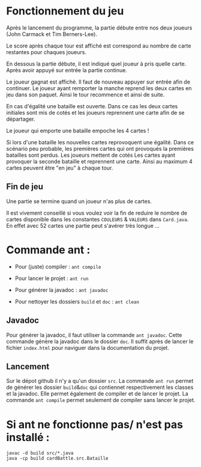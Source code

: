 # Fonctionnement du jeu

Après le lancement du programme, la partie débute entre nos deux joueurs (John Carmack et Tim Berners-Lee).

Le score après chaque tour est affiché est correspond au nombre de carte restantes pour chaques joueurs.

En dessous la partie débute, il est indiqué quel joueur à pris quelle carte. Après avoir appuyé sur entrée la partie continue.

Le joueur gagnat est affiché. Il faut de nouveau appuyer sur entrée afin de continuer. Le joueur ayant remporter la manche reprend les deux cartes en jeu dans son paquet. Ainsi le tour recommence et ainsi de suite.

En cas d'égalité une bataille est ouverte. Dans ce cas les deux cartes initiales sont mis de cotés et les joueurs reprennent une carte afin de se départager.

Le joueur qui emporte une bataille empoche les 4 cartes !

Si lors d'une bataille les nouvelles cartes reprovoquent une égalité. Dans ce scénario peu probable, les premières cartes qui ont provoqués la premières batailles sont perdus. Les joueurs mettent de cotés Les cartes ayant provoquer la seconde bataille et reprennent une carte. Ainsi au maximum 4 cartes peuvent être "en jeu" à chaque tour.

## Fin de jeu

Une partie se termine quand un joueur n'as plus de cartes.

Il est vivement conseillé si vous voulez voir la fin de reduire le nombre de cartes disponible dans les constantes `COULEURS` & `VALEURS` dans `Card.java`. En effet avec 52 cartes une partie peut s'avérer très longue ...

# Commande ant :

- Pour (juste) compiler : `ant compile`

- Pour lancer le projet : `ant run`

- Pour générer la javadoc : `ant javadoc`

- Pour nettoyer les dossiers `build` et `doc` : `ant clean`

## Javadoc

Pour générer la javadoc, il faut utiliser la commande `ant javadoc`. Cette
commande génère la javadoc dans le dossier `doc`. Il suffit après de lancer le fichier `index.html` pour naviguer dans la documentation du projet.

## Lancement

Sur le dépot github il n'y a qu'un dossier `src`. La commande `ant run` permet de générer les dossier `build`&`doc` qui contiennet respectivement les classes et la javadoc. Elle permet également de compiler et de lancer le projet. La commande `ant compile` permet seulement de compiler sans lancer le projet.

# Si ant ne fonctionne pas/ n'est pas installé :

```
javac -d build src/*.java
java -cp build cardBattle.src.Bataille
```

